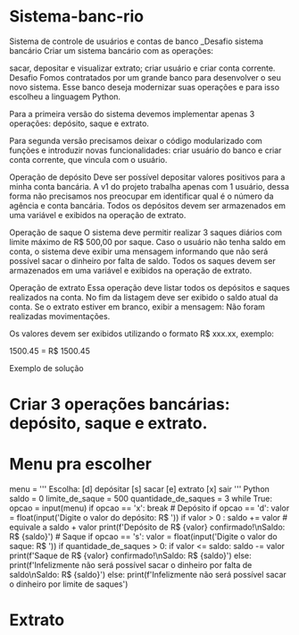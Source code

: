 # Sistema-banc-rio
Sistema de controle de usuários e contas de banco
_Desafio sistema bancário
Criar um sistema bancário com as operações:

sacar, depositar e visualizar extrato;
criar usuário e criar conta corrente.
Desafio
Fomos contratados por um grande banco para desenvolver o seu novo sistema. Esse banco deseja modernizar suas operações e para isso escolheu a linguagem Python.

Para a primeira versão do sistema devemos implementar apenas 3 operações: depósito, saque e extrato.

Para segunda versão precisamos deixar o código modularizado com funções e introduzir novas funcionalidades: criar usuário do banco e criar conta corrente, que vincula com o usuário.

Operação de depósito
Deve ser possível depositar valores positivos para a minha conta bancária. A v1 do projeto trabalha apenas com 1 usuário, dessa forma não precisamos nos preocupar em identificar qual é o número da agência e conta bancária. Todos os depósitos devem ser armazenados em uma variável e exibidos na operação de extrato.

Operação de saque
O sistema deve permitir realizar 3 saques diários com limite máximo de R$ 500,00 por saque. Caso o usuário não tenha saldo em conta, o sistema deve exibir uma mensagem informando que não será possível sacar o dinheiro por falta de saldo. Todos os saques devem ser armazenados em uma variável e exibidos na operação de extrato.

Operação de extrato
Essa operação deve listar todos os depósitos e saques realizados na conta. No fim da listagem deve ser exibido o saldo atual da conta. Se o extrato estiver em branco, exibir a mensagem: Não foram realizadas movimentações.

Os valores devem ser exibidos utilizando o formato R$ xxx.xx, exemplo:

1500.45 = R$ 1500.45

Exemplo de solução
# Criar 3 operações bancárias: depósito, saque e extrato.

# Menu pra escolher
menu = '''
Escolha:
  [d] depósitar
  [s] sacar
  [e] extrato
  [x] sair
''' Python
saldo = 0
limite_de_saque = 500
quantidade_de_saques = 3
while True:
    opcao = input(menu)
    if opcao == 'x': break
    # Depósito
    if opcao == 'd':
        valor = float(input('Digite o valor do depósito: R$ '))
        if valor > 0 :
            saldo += valor  # equivale a saldo + valor
            print(f'Depósito de R$ {valor} confirmado!\nSaldo: R$ {saldo}')
    # Saque
    if opcao == 's':
        valor = float(input('Digite o valor do saque: R$ '))
        if quantidade_de_saques > 0:
            if valor <= saldo:
                saldo -= valor
                print(f'Saque de R$ {valor} confirmado!\nSaldo: R$ {saldo}')
            else:
                print(f'Infelizmente não será possível sacar o dinheiro por falta de saldo\nSaldo: R$ {saldo}')
        else:
            print(f'Infelizmente não será possível sacar o dinheiro por limite de saques')

# Extrato
